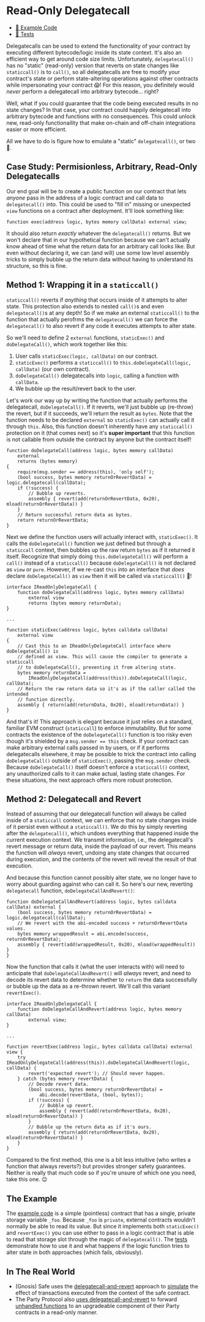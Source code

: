 # Read-Only Delegatecall

- [📜 Example Code](./ReadOnlyDelegatecall.sol)
- [🐞 Tests](../../test/ReadOnlyDelegatecall.t.sol)

Delegatecalls can be used to extend the functionality of your contract by executing different bytecode/logic inside its state context. It's also an efficient way to get around code size limits. Unfortunately, `delegatecall()` has no "static" (read-only) version that reverts on state changes like `staticcall()` is to `call()`, so all delegatecalls are free to modify your contract's state or perform state-altering operations against other contracts while impersonating your contract 😱! For this reason, you definitely would *never* perform a delegatecall into arbitrary bytecode... right?

Well, what if you could guarantee that the code being executed results in no state changes? In that case, your contract could happily delegatecall into arbitrary bytecode and functions with no consequences. This could unlock new, read-only functionaility that make on-chain and off-chain integrations easier or more efficient.

All we have to do is figure how to emulate a "static" `delegatecall()`, or two 🤗.

## Case Study: Permisionless, Arbitrary, Read-Only Delegatecalls

Our end goal will be to create a public function on our contract that lets *anyone* pass in the address of a logic contract and call data to `delegatecall()` into. This could be used to "fill in" missing or unexpected `view` functions on a contract after deployment. It'll look something like:

```solidity
function exec(address logic, bytes memory callData) external view;
```

It should also return *exactly* whatever the `delegatecall()` returns. But we won't declare that in our hypothetical function because we can't actually know ahead of time what the return data for an arbitrary call looks like. But even without declaring it, we can (and will) use some low level assembly tricks to simply bubble up the return data without having to understand its structure, so this is fine.

## Method 1: Wrapping it in a `staticcall()`

`staticcall()` reverts if *anything* that occurs inside of it attempts to alter state. This protection also extends to nested `call()`s and even `delegatecall()`s at any depth! So if we make an external `staticcall()` to the function that actually perofrms the `delegatecall()` we can force the `delegatecall()` to also revert if any code it executes attempts to alter state.

So we'll need to define 2 `external` functions, `staticExec()` and `doDelegateCall()`, which work together like this:

1. User calls `staticExec(logic, callData)` on our contract.
2. `staticExec()` performs a `staticcall()` to `this.doDelegateCall(logic, callData)` (our own contract).
3. `doDelegateCall()` delegatecalls into `logic`, calling a function with `callData`.
4. We bubble up the result/revert back to the user.

Let's work our way up by writing the function that actually performs the delegatecall, `doDelegateCall()`. If it reverts, we'll just bubble up (re-throw) the revert, but if it succeeds, we'll return the result as `bytes`. Note that the function needs to be declared `external` so `staticExec()` can actually call it through `this`. Also, this function doesn't inherently have any `staticcall()` protection on it (that comes next) so it's **super important** that this function is not callable from outside the contract by anyone but the contract itself!

```solidity
function doDelegateCall(address logic, bytes memory callData)
    external
    returns (bytes memory)
{
    require(msg.sender == address(this), 'only self');
    (bool success, bytes memory returnOrRevertData) = logic.delegatecall(callData);
    if (!success) {
        // Bubble up reverts.
        assembly { revert(add(returnOrRevertData, 0x20), mload(returnOrRevertData)) }
    }
    // Return successful return data as bytes.
    return returnOrRevertData;
}
```

Next we define the function users will actually interact with, `staticExec()`. It calls the `doDelegateCall()` function we just defined but through a `staticcall` context, then bubbles up the raw return `bytes` as if it returned it itself. Recognize that simply doing `this.doDelegateCall()` will perform a `call()` instead of a `staticcall()` because `doDelegateCall()` is not declared as `view` or `pure`. However, if we re-cast `this` into an interface that *does* declare `doDelegateCall()` as `view` then it will be called via `staticcall()` 🧙!

```solidity
interface IReadOnlyDelegateCall {
    function doDelegateCall(address logic, bytes memory callData)
        external view
        returns (bytes memory returnData);
}

...

function staticExec(address logic, bytes calldata callData)
    external view
{
    // Cast this to an IReadOnlyDelegateCall interface where doDelegateCall() is
    // defined as view. This will cause the compiler to generate a staticcall
    // to doDelegateCall(), preventing it from altering state.
    bytes memory returnData =
        IReadOnlyDelegateCall(address(this)).doDelegateCall(logic, callData);
    // Return the raw return data so it's as if the caller called the intended
    // function directly.
    assembly { return(add(returnData, 0x20), mload(returnData)) }
}
```

And that's it! This approach is elegant because it just relies on a standard, familiar EVM construct (`staticcall`) to enforce immutability. But for some contracts the existence of the `doDelegateCall()` function is too risky even though it's shielded by a `msg.sender == this` check. If your contract can make arbitrary external calls passed in by users, or if it performs delegatecalls elsewhere, it may be possible to trick the contract into calling `doDelegateCall()` outside of `staticExec()`, passing the `msg.sender` check. Because `doDelegateCall()` itself doesn't enforce a `staticcall()` context, any unauthorized calls to it can make actual, lasting state changes. For these situations, the next approach offers more robust protection.

## Method 2: Delegatecall and Revert

Instead of assuming that our delegatecall function will always be called inside of a `staticcall` context, we can enforce that no state changes inside of it persist even without a `staticcall()`. We do this by simply reverting after the `delegatecall()`, which undoes everything that happened inside the current execution context. We transmit information, i.e., the delegatecall's revert message or return data, inside the payload of our revert. This means the function will *always* revert, undoing any state changes that occurred during execution, and the contents of the revert will reveal the result of that execution. 

And because this function cannot possibly alter state, we no longer have to worry about guarding against who can call it. So here's our new, reverting `delegatecall` function, `doDelegateCallAndRevert()`:

```solidity
function doDelegateCallAndRevert(address logic, bytes calldata callData) external {
    (bool success, bytes memory returnOrRevertData) = logic.delegatecall(callData);
    // We revert with the abi-encoded success + returnOrRevertData values.
    bytes memory wrappedResult = abi.encode(success, returnOrRevertData);
    assembly { revert(add(wrappedResult, 0x20), mload(wrappedResult)) }
}
```

Now the function that calls it (what the user interacts with) will need to anticipate that `doDelegateCallAndRevert()` will *always* revert, and need to decode its revert data to determine whether to `return` the data successfully or bubble up the data as a re-thrown revert. We'll call this variant `revertExec()`.

```solidity
interface IReadOnlyDelegateCall {
    function doDelegateCallAndRevert(address logic, bytes memory callData)
        external view;
}

...

function revertExec(address logic, bytes calldata callData) external view {
    try IReadOnlyDelegateCall(address(this)).doDelegateCallAndRevert(logic, callData) {
        revert('expected revert'); // Should never happen.
    } catch (bytes memory revertData) {
        // Decode revert data.
        (bool success, bytes memory returnOrRevertData) =
            abi.decode(revertData, (bool, bytes));
        if (!success) {
            // Bubble up revert.
            assembly { revert(add(returnOrRevertData, 0x20), mload(returnOrRevertData)) }
        }
        // Bubble up the return data as if it's ours.
        assembly { return(add(returnOrRevertData, 0x20), mload(returnOrRevertData)) }
    }
}
```

Compared to the first method, this one is a bit less intuitive (who writes a function that always reverts?) but provides stronger safety guarantees. Neither is really that much code so if you're unsure of which one you need, take this one. 😉

## The Example

The [example code](./ReadOnlyDelegatecall.sol) is a simple (pointless) contract that has a single, private storage variable `_foo`. Because `_foo` is `private`, external contracts wouldn't normally be able to read its value. But since it implements both `staticExec()` and `revertExec()` you can use either to pass in a logic contract that is able to read that storage slot through the magic of `delegatecall()`. The [tests](../../test/ReadOnlyDelegatecall.t.sol) demonstrate how to use it and what happens if the logic function tries to alter state in both approaches (which fails, obviously).


## In The Real World
- (Gnosis) Safe uses the [delegatecall-and-revert]((https://github.com/safe-global/safe-contracts/blob/v1.3.0-libs.0/contracts/common/StorageAccessible.sol#L36)) approach to [simulate](https://github.com/safe-global/safe-contracts/blob/v1.3.0-libs.0/contracts/handler/CompatibilityFallbackHandler.sol#L87) the effect of transactions executed from the context of the safe contract.
- The Party Protocol also [uses delegatecall-and-revert](https://github.com/PartyDAO/party-protocol/blob/e5be102b2cc2304768b21a3ce913cd28f2965089/contracts/utils/ReadOnlyDelegateCall.sol#L25) to forward [unhandled functions](https://github.com/PartyDAO/party-protocol/blob/e5be102b2cc2304768b21a3ce913cd28f2965089/contracts/party/PartyGovernance.sol#L325) to an upgradeable component of their Party contracts in a read-only manner.
